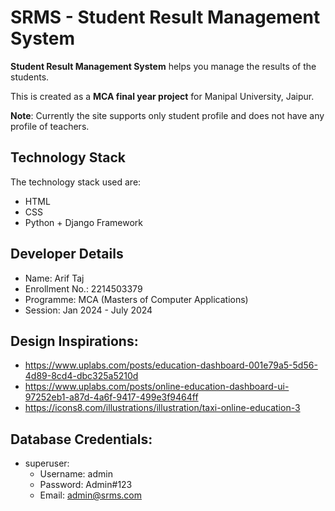 # SRMS - Student Result Management System
**Student Result Management System** helps you manage the results of the students.

This is created as a **MCA final year project** for Manipal University, Jaipur.

**Note**: Currently the site supports only student profile and does not have any profile of teachers.

## Technology Stack
The technology stack used are:
- HTML
- CSS
- Python + Django Framework

## Developer Details
- Name: Arif Taj
- Enrollment No.: 2214503379
- Programme: MCA (Masters of Computer Applications)
- Session: Jan 2024 - July 2024


## Design Inspirations:
- https://www.uplabs.com/posts/education-dashboard-001e79a5-5d56-4d89-8cd4-dbc325a5210d
- https://www.uplabs.com/posts/online-education-dashboard-ui-97252eb1-a87d-4a6f-9417-499e3f9464ff
- https://icons8.com/illustrations/illustration/taxi-online-education-3

## Database Credentials:
- superuser:
    - Username: admin
    - Password: Admin#123
    - Email: admin@srms.com

